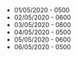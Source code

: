* 01/05/2020 - 0500
* 02/05/2020 - 0600
* 03/05/2020 - 0600
* 04/05/2020 - 0500
* 05/05/2020 - 0600
* 06/05/2020 - 0500
